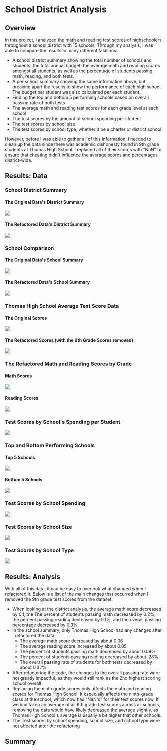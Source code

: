 # School District Analysis

## Overview
In this project, I analyzed the math and reading test scores of highschoolers throughout a school district with 15 schools. Through my analysis, I was able to compare the results in many different fashions:

- A school district summary showing the total number of schools and students; the total annual budget; the average math and reading scores amongst all students, as well as the percentage of students passing math, reading, and both tests.
- A per school summary showing the same information above, but breaking apart the results to show the performance of each high school. The budget per student was also calculated per each student.
- Finding the top and bottom 5 performing schools based on overall passing rate of both tests
- The average math and reading test scores for each grade level at each school
- The test scores by the amount of school spending per student
- The test scores by school size
- The test scores by school type, whether it be a charter or district school

However, before I was able to gather all of this information, I needed to clean up the data since there was academic dishonesty found in 9th grade students at Thomas High School. I replaced all of their scores with "NaN" to ensure that cheating didn't influence the average scores and percentages district-wide.

## Results: Data
### School District Summary
#### The Original Data's District Summary
![](Resources/Old%20District%20Analysis.PNG)
#### The Refactored Data's District Summary
![](Resources/New%20District%20Analysis.PNG)

### School Comparison
#### The Original Data's School Summary
![](Resources/Old%20School%20Summary.PNG)
#### The Refactored Data's School Summary
![](Resources/New%20School%20Summary.PNG)

### Thomas High School Average Test Score Data
#### The Original Scores
![](Resources/Old%20Thomas%20High%20School.PNG)
#### The Refactored Scores (with the 9th Grade Scores removed)
![](Resources/New%20Thomas%20High%20School.PNG)

### The Refactored Math and Reading Scores by Grade
#### Math Scores
![](Resources/New%20Math%20Scores%20by%20Grade.PNG)
#### Reading Scores
![](Resources/New%20Reading%20Scores%20by%20Grade.PNG)

### Test Scores by School's Spending per Student
![](Resources/New%20Spending%20per%20Student.PNG)

### Top and Bottom Performing Schools
#### Top 5 Schools
![](Resources/Top%205%20Schools.PNG)
#### Bottom 5 Schools
![](Resources/Bottom%205%20Schools.PNG)

### Test Scores by School Spending
![](Resources/New%20Spending%20per%20Student.PNG)

### Test Scores by School Size
![](Resources/New%20School%20Size.PNG)

### Test Scores by School Type
![](Resources/New%20School%20Type.PNG)

## Results: Analysis
With all of this data, it can be easy to overlook what changed when I refactored it. Below is a list of the main changes that occurred when I removed the 9th grade test scores from the dataset:
- When looking at the district analysis, the average math score decreased by 0.1, the The percent of students passing math decreased by 0.2%, the percent passing reading decreased by 0.1%, and the overall passing percentage decreased by 0.3%
- In the school summary, only Thomas High School had any changes after I refactored the data:
  - The average math score decreased by about 0.06
  - The average reading score increased by about 0.05
  - The percent of students passing math decreased by about 0.09%
  - The percent of students passing reading decreased by about .28%
  - The overall passing rate of students for both tests decreased by about 0.32%
- After refactoring the code, the changes to the overall passing rate were not greatly impactful, as they would still rank as the 2nd highest scoring school overall
- Replacing the ninth grade scores only affects the math and reading scores for Thomas High School. It especially affects the ninth-grade class at the school, which now has "NaN's" for their test scores now. If we had taken an average of all 9th grade test scores across all schools, removing the data would have likely decreased the average slightly, as Thomas High School's average is usually  a bit higher that other schools.
- The Test scores by school spending, school size, and school type were not affected after the refactoring

## Summary
